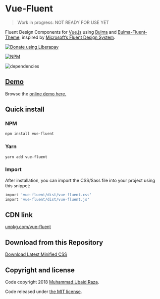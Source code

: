 # Vue-Fluent

> Work in progress: NOT READY FOR USE YET

Fluent Design Components for [Vue.js](https://vuejs.org) using [Bulma](http://bulma.io) and [Bulma-Fluent-Theme](https://mubaidr.github.io/vue-fluent/), inspired by [Microsoft’s Fluent Design System](https://fluent.microsoft.com).

<a href="https://liberapay.com/mubaidr/donate" target="_blank"><img alt="Donate using Liberapay" src="https://liberapay.com/assets/widgets/donate.svg"></a>

[![NPM](https://nodei.co/npm/bulma-fluent.png?compact=true)](https://nodei.co/npm/vue-fluent/)

![dependencies](https://david-dm.org/mubaidr/vue-fluent.svg)

## [Demo](https://mubaidr.github.io/vue-fluent/)

Browse the [online demo here.](https://mubaidr.github.io/vue-fluent/)

## Quick install

### NPM

```sh
npm install vue-fluent
```

### Yarn

```sh
yarn add vue-fluent
```

### Import

After installation, you can import the CSS/Sass file into your project using this snippet:

```sh
import 'vue-fluent/dist/vue-fluent.css'
import 'vue-fluent/dist/vue-fluent.js'
```

## CDN link

[unpkg.com/vue-fluent](https://unpkg.com/vue-fluent/dist/)

## Download from this Repository

[Download Latest Minified CSS](https://raw.githubusercontent.com/mubaidr/vue-fluent/master/dist/)

## Copyright and license

Code copyright 2018 [Muhammad Ubaid Raza](https://mubaidr.github.io).

Code released under [the MIT license](https://github.com/jgthms/bulma/blob/master/LICENSE).

